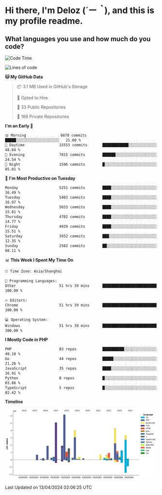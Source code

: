 # **Hi there, I'm Deloz (*´ー｀*), and this is my profile readme.**

## **What languages you use and how much do you code?**

<!--START_SECTION:waka-->
![Code Time](http://img.shields.io/badge/Code%20Time-3%2C746%20hrs%2011%20mins-blue)

![Lines of code](https://img.shields.io/badge/From%20Hello%20World%20I%27ve%20Written-37.7%20million%20lines%20of%20code-blue)

**🐱 My GitHub Data** 

> 📦 3.1 MB Used in GitHub's Storage 
 > 
> 💼 Opted to Hire
 > 
> 📜 33 Public Repositories 
 > 
> 🔑 189 Private Repositories 
 > 
**I'm an Early 🐤** 

```text
🌞 Morning                6878 commits        █████░░░░░░░░░░░░░░░░░░░░   21.60 % 
🌆 Daytime                15553 commits       ████████████░░░░░░░░░░░░░   48.84 % 
🌃 Evening                7815 commits        ██████░░░░░░░░░░░░░░░░░░░   24.54 % 
🌙 Night                  1596 commits        █░░░░░░░░░░░░░░░░░░░░░░░░   05.01 % 
```
📅 **I'm Most Productive on Tuesday** 

```text
Monday                   5251 commits        ████░░░░░░░░░░░░░░░░░░░░░   16.49 % 
Tuesday                  5403 commits        ████░░░░░░░░░░░░░░░░░░░░░   16.97 % 
Wednesday                5033 commits        ████░░░░░░░░░░░░░░░░░░░░░   15.81 % 
Thursday                 4702 commits        ████░░░░░░░░░░░░░░░░░░░░░   14.77 % 
Friday                   4939 commits        ████░░░░░░░░░░░░░░░░░░░░░   15.51 % 
Saturday                 3932 commits        ███░░░░░░░░░░░░░░░░░░░░░░   12.35 % 
Sunday                   2582 commits        ██░░░░░░░░░░░░░░░░░░░░░░░   08.11 % 
```


📊 **This Week I Spent My Time On** 

```text
🕑︎ Time Zone: Asia/Shanghai

💬 Programming Languages: 
Other                    51 hrs 39 mins      █████████████████████████   100.00 % 

🔥 Editors: 
Chrome                   51 hrs 39 mins      █████████████████████████   100.00 % 

💻 Operating System: 
Windows                  51 hrs 39 mins      █████████████████████████   100.00 % 
```

**I Mostly Code in PHP** 

```text
PHP                      83 repos            ██████████░░░░░░░░░░░░░░░   40.10 % 
Go                       44 repos            █████░░░░░░░░░░░░░░░░░░░░   21.26 % 
JavaScript               35 repos            ████░░░░░░░░░░░░░░░░░░░░░   16.91 % 
Python                   8 repos             █░░░░░░░░░░░░░░░░░░░░░░░░   03.86 % 
TypeScript               5 repos             █░░░░░░░░░░░░░░░░░░░░░░░░   02.42 % 
```



**Timeline**

![Lines of Code chart](https://raw.githubusercontent.com/deloz/deloz/main/assets/bar_graph.png)


 Last Updated on 13/04/2024 02:06:25 UTC
<!--END_SECTION:waka-->
